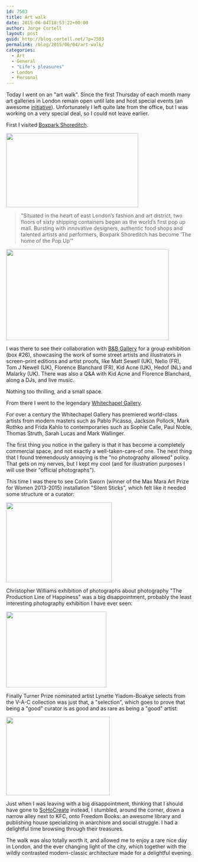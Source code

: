 ```yaml
---
id: 7503
title: Art walk
date: 2015-06-04T18:53:22+00:00
author: Jorge Cortell
layout: post
guid: http://blog.cortell.net/?p=7503
permalink: /blog/2015/06/04/art-walk/
categories:
  - Art
  - General
  - "Life's pleasures"
  - London
  - Personal
---
```

Today I went on an "art walk". Since the first Thursday of each month many art galleries in London remain open until late and host special events (an awesome <a href="http://www.whitechapelgallery.org/first-thursdays/" target="_blank">initiative</a>). Unfortunately I left quite late from the office, but I was working on a very special deal, so I could not leave earlier.

First I visited <a href="http://www.boxpark.co.uk/" target="_blank">Boxpark Shoreditch</a>.

<img class="aligncenter" src="http://www.whitechapelgallery.org/wp-content/uploads/2015/01/boxparl.jpg" alt="" width="357" height="200" />

> "Situated in the heart of east London’s fashion and art district, two floors of sixty shipping containers began as the world’s first pop up mall. Bursting with innovative designers, authentic food shops and talented artists and performers, Boxpark Shoreditch has become ‘The home of the Pop Up’"

<img class="aligncenter" src="http://www.whitechapelgallery.org/wp-content/uploads/2015/05/Boxpark-FT-Listing-June-2015-1170x655.jpg" alt="" width="440" height="246" />

I was there to see their collaboration with <a href="http://www.bandbgallery.com/" target="_blank">B&B Gallery</a> for a group exhibition (box #26), showcasing the work of some street artists and illustrators in screen-print editions and artist proofs, like Matt Sewell (UK), Nelio (FR), Tom J Newell (UK), Florence Blanchard (FR), Kid Acne (UK), Hedof (NL) and Malarky (UK). There was also a Q&A with Kid Acne and Florence Blanchard, along a DJs, and live music.

Nothing too thrilling, and a small space.

From there I went to the legendary <a href="http://www.whitechapelgallery.org/" target="_blank">Whitechapel Gallery</a>.

For over a century the Whitechapel Gallery has premiered world-class artists from modern masters such as Pablo Picasso, Jackson Pollock, Mark Rothko and Frida Kahlo to contemporaries such as Sophie Calle, Paul Noble, Thomas Struth, Sarah Lucas and Mark Wallinger.

The first thing you notice in the gallery is that it has become a completely commercial space, and not exactly a well-taken-care-of one. The next thing that I found tremendously annoying is the "no photography allowed" policy. That gets on my nerves, but I kept my cool (and for illustration purposes I will use their "official photographs").

This time I was there to see Corin Sworn (winner of the Max Mara Art Prize for Women 2013-2015) installation "Silent Sticks", which felt like it needed some structure or a curator:

<img class="aligncenter" src="http://www.whitechapelgallery.org/wp-content/uploads/2014/07/Max-Mara-Corwin-Sworn-cropped-370x280.jpg" alt="" width="285" height="216" />

Christopher Williams exhibition of photographs about photography "The Production Line of Happiness" was a big disappointment, probably the least interesting photography exhibition I have ever seen:

<img class="aligncenter" src="http://www.whitechapelgallery.org/wp-content/uploads/2014/07/2005-Meiko-laughing_Bernd_small-370x280.jpg" alt="" width="271" height="205" />

Finally Turner Prize nominated artist Lynette Yiadom-Boakye selects from the V-A-C collection was just that, a "selection", which goes to prove that being a "good" curator is as good and as rare as being a "good" artist:

<img class="aligncenter" src="http://www.whitechapelgallery.org/wp-content/uploads/2015/03/FT-Listing_WhitechapelApril-2015-370x280.jpg" alt="" width="280" height="212" />

Just when I was leaving with a big disappointment, thinking that I should have gone to <a href="http://sohocreate.co.uk/" target="_blank">SoHoCreate</a> instead, I stumbled, around the corner, down a narrow alley next to KFC, onto Freedom Books: an awesome library and publishing house specializing in anarchism and social struggle. I had a delightful time browsing through their treasures.

The walk was also totally worth it, and allowed me to enjoy a rare nice day in London, and the ever changing light of the city, which together with the wildly contrasted modern-classic architecture made for a delightful evening.